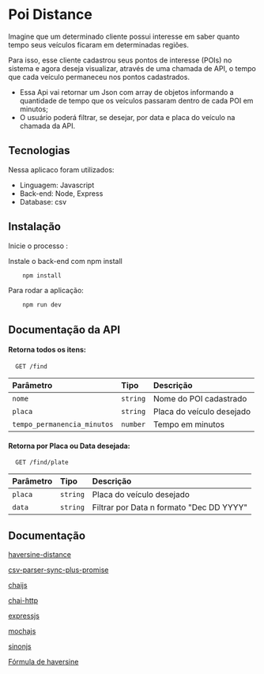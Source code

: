 
# Poi Distance

Imagine que um determinado cliente possui interesse em saber quanto tempo seus veículos ficaram em
determinadas regiões. 

Para isso, esse cliente cadastrou seus pontos de interesse (POIs) no
sistema e agora deseja visualizar, através de uma chamada de API, o tempo que cada veículo
permaneceu nos pontos cadastrados.

 - Essa Api vai retornar um Json com array de objetos informando a quantidade de tempo que os veículos
passaram dentro de cada POI em minutos; 
- O usuário poderá filtrar, se desejar, por data e placa do veículo na chamada da API. 
## Tecnologias

Nessa aplicaco foram utilizados:
- Linguagem: Javascript
- Back-end: Node, Express
- Database: csv
## Instalação

Inicie o processo :

Instale o back-end com npm install

```bash
    npm install 
```
Para rodar a aplicação:
```bash
    npm run dev 
```

## Documentação da API

#### Retorna todos os itens:

```http
  GET /find
```

| Parâmetro   | Tipo       | Descrição                           |
| :---------- | :--------- | :---------------------------------- |
| `nome` | `string` | Nome do POI cadastrado|
| `placa` | `string` | Placa do veículo desejado|
| `tempo_permanencia_minutos` | `number` | Tempo em minutos|

#### Retorna por Placa ou Data desejada:

```http
  GET /find/plate
```

| Parâmetro   | Tipo       | Descrição                                   |
| :---------- | :--------- | :------------------------------------------ |
| `placa` | `string` | Placa do veículo desejado|
| `data` | `string` | Filtrar por Data n formato "Dec DD YYYY"|



## Documentação

[haversine-distance](https://www.npmjs.com/package/geodetic-haversine-distance)

[csv-parser-sync-plus-promise](https://www.npmjs.com/package/csv-parser-sync-plus-promise)

[chaijs](https://www.chaijs.com/)

[chai-http](https://github.com/chaijs/chai-http#readme)

[expressjs](http://expressjs.com/)

[mochajs](https://mochajs.org/)

[sinonjs](https://sinonjs.org/)

[Fórmula de haversine](https://pt.wikipedia.org/wiki/F%C3%B3rmula_de_haversine)

